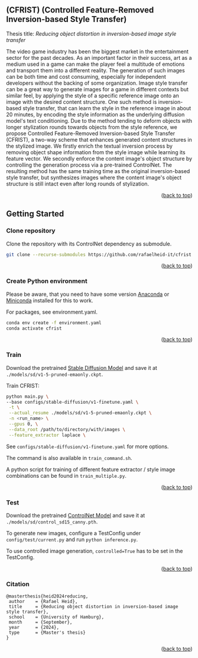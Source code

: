 <div id="top"></div>
<!--
*** Thanks for checking out the Best-README-Template. If you have a suggestion
*** that would make this better, please fork the repo and create a pull request
*** or simply open an issue with the tag "enhancement".
*** Don't forget to give the project a star!
*** Thanks again! Now go create something AMAZING! :D
-->



<!-- PROJECT SHIELDS -->
<!--
*** I'm using markdown "reference style" links for readability.
*** Reference links are enclosed in brackets [ ] instead of parentheses ( ).
*** See the bottom of this document for the declaration of the reference variables
*** for contributors-url, forks-url, etc. This is an optional, concise syntax you may use.
*** https://www.markdownguide.org/basic-syntax/#reference-style-links
-->
<!-- [![Contributors][contributors-shield]][contributors-url]
[![Forks][forks-shield]][forks-url]
[![Stargazers][stars-shield]][stars-url]
[![Issues][issues-shield]][issues-url]
[![MIT License][license-shield]][license-url]
[![LinkedIn][linkedin-shield]][linkedin-url] -->



<!-- PROJECT LOGO -->
<br />
<!-- <div align="center">
  <a href="https://github.com/othneildrew/Best-README-Template">
    <img src="images/logo.png" alt="Logo" width="80" height="80">
  </a>

  <h3 align="center">Best-README-Template</h3>

  <p align="center">
    An awesome README template to jumpstart your projects!
    <br />
    <a href="https://github.com/othneildrew/Best-README-Template"><strong>Explore the docs »</strong></a>
    <br />
    <br />
    <a href="https://github.com/othneildrew/Best-README-Template">View Demo</a>
    ·
    <a href="https://github.com/othneildrew/Best-README-Template/issues">Report Bug</a>
    ·
    <a href="https://github.com/othneildrew/Best-README-Template/issues">Request Feature</a>
  </p>
</div> -->



<!-- TABLE OF CONTENTS -->
<!-- <details>
  <summary>Table of Contents</summary>
  <ol>
    <li>
      <a href="#about-the-project">CAST</a>
      <ul>
        <li><a href="#built-with">Built With</a></li>
      </ul>
    </li>
    <li>
      <a href="#getting-started">Getting Started</a>
      <ul>
        <li><a href="#prerequisites">Prerequisites</a></li>
        <li><a href="#installation">Installation</a></li>
      </ul>
    </li>
    <li><a href="#usage">Usage</a></li>
    <li><a href="#roadmap">Roadmap</a></li>
    <li><a href="#contributing">Contributing</a></li>
    <li><a href="#license">License</a></li>
    <li><a href="#contact">Contact</a></li>
    <li><a href="#acknowledgments">Acknowledgments</a></li>
  </ol>
</details> -->



<!-- ABOUT THE PROJECT -->
## (CFRIST) (Controlled Feature-Removed Inversion-based Style Transfer)
Thesis title: _Reducing object distortion in inversion-based image style transfer_

<!-- ![teaser](./Images/teaser.png) -->
<!--![teaser](./Images/teaser.png)-->

The video game industry has been the biggest market in the entertainment sector for the past decades. As an important factor in their success, art as a medium used in a game can make the player feel a multitude of emotions and transport them into a different reality. The generation of such images can be both time and cost consuming, especially for independent developers without the backing of some organization. Image style transfer can be a great way to generate images for a game in different contexts but similar feel, by applying the style of a specific reference image onto an image with the desired content structure. One such method is inversion-based style transfer, that can learn the style in the reference image in about 20 minutes, by encoding the style information as the underlying diffusion model's text conditioning. Due to the method tending to deform objects with longer stylization rounds towards objects from the style reference, we propose Controlled Feature-Removed Inversion-based Style Transfer (CFRIST), a two-way scheme that enhances generated content structures in the stylized image. We firstly enrich the textual inversion process by removing object shape information from the style image while learning its feature vector. We secondly enforce the content image's object structure by controlling the generation process via a pre-trained ControlNet. The resulting method has the same training time as the original inversion-based style transfer, but synthesizes images where the content image's object structure is still intact even after long rounds of stylization.

<p align="right">(<a href="#top">back to top</a>)</p>

<!-- ### Built With -->
<!-- 
This section should list any major frameworks/libraries used to bootstrap your project. Leave any add-ons/plugins for the acknowledgements section. Here are a few examples.

* [Next.js](https://nextjs.org/)
* [React.js](https://reactjs.org/)
* [Vue.js](https://vuejs.org/)
* [Angular](https://angular.io/)
* [Svelte](https://svelte.dev/)
* [Laravel](https://laravel.com)
* [Bootstrap](https://getbootstrap.com)
* [JQuery](https://jquery.com)

<p align="right">(<a href="#top">back to top</a>)</p>
 -->


<!-- GETTING STARTED -->
## Getting Started

### Clone repository

   Clone the repository with its ControlNet dependency as submodule.
   ```sh
   git clone --recurse-submodules https://github.com/rafaelheid-it/cfrist.git
   ```

<p align="right">(<a href="#top">back to top</a>)</p>

### Create Python environment
Please be aware, that you need to have some version [Anaconda](https://www.anaconda.com/) or [Miniconda](https://docs.anaconda.com/miniconda/miniconda-install/) installed for this to work.

For packages, see environment.yaml.

  ```sh
  conda env create -f environment.yaml
  conda activate cfrist
  ```

<p align="right">(<a href="#top">back to top</a>)</p>

### Train
  Download the pretrained [Stable Diffusion Model](https://huggingface.co/benjamin-paine/stable-diffusion-v1-5) and save it at `./models/sd/v1-5-pruned-emaonly.ckpt`.

   Train CFRIST:
   ```sh
   python main.py \
   --base configs/stable-diffusion/v1-finetune.yaml \
    -t \
    --actual_resume ./models/sd/v1-5-pruned-emaonly.ckpt \
    -n <run_name> \
    --gpus 0, \
    --data_root /path/to/directory/with/images \
    --feature_extractor laplace \
   ```
   
   See `configs/stable-diffusion/v1-finetune.yaml` for more options.

   The command is also available in `train_command.sh`.

   A python script for training of different feature extractor / style image combinations can be found in `train_multiple.py`.

   
<p align="right">(<a href="#top">back to top</a>)</p>

### Test

Download the pretrained [ControlNet Model](https://huggingface.co/lllyasviel/sd-controlnet-canny) and save it at `./models/sd/control_sd15_canny.pth`.

   To generate new images, configure a TestConfig under `config/test/current.py` and run `python inference.py`.
   
   To use controlled image generation, `controlled=True` has to be set in the TestConfig.
   
<p align="right">(<a href="#top">back to top</a>)</p>

### Citation
   
   ```
   @masterthesis{heid2024reducing,
    author    = {Rafael Heid},
    title     = {Reducing object distortion in inversion-based image style transfer},
    school    = {University of Hamburg},
    month     = {September},
    year      = {2024},
    type      = {Master's thesis}
}
   ```
   
<p align="right">(<a href="#top">back to top</a>)</p>



<!-- 
<!-- USAGE EXAMPLES -->
<!-- ## Usage

Use this space to show useful examples of how a project can be used. Additional screenshots, code examples and demos work well in this space. You may also link to more resources.

_For more examples, please refer to the [Documentation](https://example.com)_

<p align="right">(<a href="#top">back to top</a>)</p> -->



<!-- ROADMAP -->
<!-- ## Roadmap

- [x] Add Changelog
- [x] Add back to top links
- [ ] Add Additional Templates w/ Examples
- [ ] Add "components" document to easily copy & paste sections of the readme
- [ ] Multi-language Support
    - [ ] Chinese
    - [ ] Spanish

See the [open issues](https://github.com/othneildrew/Best-README-Template/issues) for a full list of proposed features (and known issues).

<p align="right">(<a href="#top">back to top</a>)</p> -->



<!-- CONTRIBUTING -->
<!-- ## Contributing -->

<!-- Contributions are what make the open source community such an amazing place to learn, inspire, and create. Any contributions you make are **greatly appreciated**.

If you have a suggestion that would make this better, please fork the repo and create a pull request. You can also simply open an issue with the tag "enhancement".
Don't forget to give the project a star! Thanks again!

1. Fork the Project
2. Create your Feature Branch (`git checkout -b feature/AmazingFeature`)
3. Commit your Changes (`git commit -m 'Add some AmazingFeature'`)
4. Push to the Branch (`git push origin feature/AmazingFeature`)
5. Open a Pull Request
 -->
<!-- <p align="right">(<a href="#top">back to top</a>)</p> -->




<!-- LICENSE -->
<!-- ## License -->
<!-- 
Distributed under the MIT License. See `LICENSE.txt` for more information.
 -->
<!-- <p align="right">(<a href="#top">back to top</a>)</p> -->



<!-- CONTACT -->


<!-- 
Your Name - [@your_twitter](https://twitter.com/your_username) - email@example.com

Project Link: [https://github.com/your_username/repo_name](https://github.com/your_username/repo_name)
 -->



<!-- ACKNOWLEDGMENTS -->
<!-- ## Acknowledgments -->
<!-- 
Use this space to list resources you find helpful and would like to give credit to. I've included a few of my favorites to kick things off!

* [Choose an Open Source License](https://choosealicense.com)
* [GitHub Emoji Cheat Sheet](https://www.webpagefx.com/tools/emoji-cheat-sheet)
* [Malven's Flexbox Cheatsheet](https://flexbox.malven.co/)
* [Malven's Grid Cheatsheet](https://grid.malven.co/)
* [Img Shields](https://shields.io)
* [GitHub Pages](https://pages.github.com)
* [Font Awesome](https://fontawesome.com)
* [React Icons](https://react-icons.github.io/react-icons/search) -->

<!-- <p align="right">(<a href="#top">back to top</a>)</p> -->



<!-- MARKDOWN LINKS & IMAGES -->
<!-- https://www.markdownguide.org/basic-syntax/#reference-style-links -->
[contributors-shield]: https://img.shields.io/github/contributors/othneildrew/Best-README-Template.svg?style=for-the-badge
[contributors-url]: https://github.com/othneildrew/Best-README-Template/graphs/contributors
[forks-shield]: https://img.shields.io/github/forks/othneildrew/Best-README-Template.svg?style=for-the-badge
[forks-url]: https://github.com/othneildrew/Best-README-Template/network/members
[stars-shield]: https://img.shields.io/github/stars/othneildrew/Best-README-Template.svg?style=for-the-badge
[stars-url]: https://github.com/othneildrew/Best-README-Template/stargazers
[issues-shield]: https://img.shields.io/github/issues/othneildrew/Best-README-Template.svg?style=for-the-badge
[issues-url]: https://github.com/othneildrew/Best-README-Template/issues
[license-shield]: https://img.shields.io/github/license/othneildrew/Best-README-Template.svg?style=for-the-badge
[license-url]: https://github.com/othneildrew/Best-README-Template/blob/master/LICENSE.txt
[linkedin-shield]: https://img.shields.io/badge/-LinkedIn-black.svg?style=for-the-badge&logo=linkedin&colorB=555
[linkedin-url]: https://linkedin.com/in/othneildrew
[product-screenshot]: images/screenshot.png
